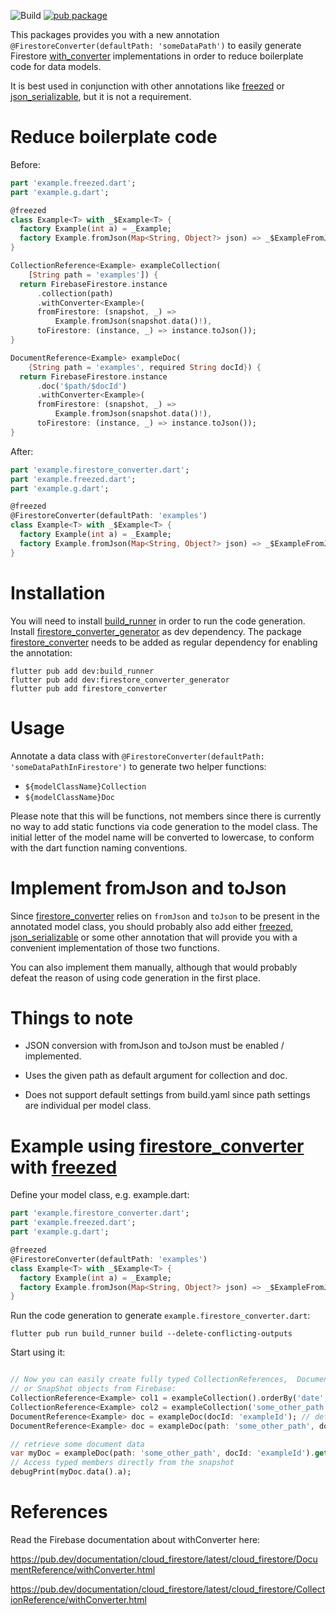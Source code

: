 ![Build](https://github.com/Aurangseb/firestore_converter/workflows/Build/badge.svg)
[![pub package](https://img.shields.io/pub/v/firestore_converter.svg)](https://pub.dartlang.org/packages/firestore_converter)

This packages provides you with a new annotation `@FirestoreConverter(defaultPath: 'someDataPath')` to easily generate Firestore [with_converter] implementations
in order to reduce boilerplate code for data models.

It is best used in conjunction with other annotations like [freezed] or [json_serializable],
but it is not a requirement.

# Reduce boilerplate code

Before:

```dart
part 'example.freezed.dart';
part 'example.g.dart';

@freezed
class Example<T> with _$Example<T> {
  factory Example(int a) = _Example;
  factory Example.fromJson(Map<String, Object?> json) => _$ExampleFromJson(json);
}

CollectionReference<Example> exampleCollection(
    [String path = 'examples']) {
  return FirebaseFirestore.instance
      .collection(path)
      .withConverter<Example>(
      fromFirestore: (snapshot, _) =>
          Example.fromJson(snapshot.data()!),
      toFirestore: (instance, _) => instance.toJson());
}

DocumentReference<Example> exampleDoc(
    {String path = 'examples', required String docId}) {
  return FirebaseFirestore.instance
      .doc('$path/$docId')
      .withConverter<Example>(
      fromFirestore: (snapshot, _) =>
          Example.fromJson(snapshot.data()!),
      toFirestore: (instance, _) => instance.toJson());
}
```

After:
```dart
part 'example.firestore_converter.dart';
part 'example.freezed.dart';
part 'example.g.dart';

@freezed
@FirestoreConverter(defaultPath: 'examples')
class Example<T> with _$Example<T> {
  factory Example(int a) = _Example;
  factory Example.fromJson(Map<String, Object?> json) => _$ExampleFromJson(json);
}
```

# Installation

You will need to install [build_runner] in order to run the code generation. Install
[firestore_converter_generator] as dev dependency. The package [firestore_converter]
needs to be added as regular dependency for enabling the annotation:

```console
flutter pub add dev:build_runner
flutter pub add dev:firestore_converter_generator
flutter pub add firestore_converter
```

# Usage

Annotate a data class with `@FirestoreConverter(defaultPath: 'someDataPathInFirestore')` to generate two
helper functions:

* `${modelClassName}Collection`
* `${modelClassName}Doc`

Please note that this will be functions, not members since there is currently no way to add
static functions via code generation to the model class. The initial letter of the model
name will be converted to lowercase, to conform with the dart function naming conventions.

# Implement fromJson and toJson

Since [firestore_converter] relies on `fromJson` and `toJson` to be present in the annotated model class,
you should probably also add either [freezed], [json_serializable] or some other annotation that will
provide you with a convenient implementation of those two functions.

You can also implement them manually, although that would probably defeat the reason of using code
generation in the first place.

# Things to note

* JSON conversion with fromJson and toJson must be enabled / implemented.

* Uses the given path as default argument for collection and doc.

* Does not support default settings from build.yaml since path settings are individual per model class.

# Example using [firestore_converter] with [freezed]

Define your model class, e.g. example.dart:

```dart
part 'example.firestore_converter.dart';
part 'example.freezed.dart';
part 'example.g.dart';

@freezed
@FirestoreConverter(defaultPath: 'examples')
class Example<T> with _$Example<T> {
  factory Example(int a) = _Example;
  factory Example.fromJson(Map<String, Object?> json) => _$ExampleFromJson(json);
}
```

Run the code generation to generate `example.firestore_converter.dart`:
```console
flutter pub run build_runner build --delete-conflicting-outputs 
```


Start using it:
```dart

// Now you can easily create fully typed CollectionReferences,  DocumentReferences,
// or SnapShot objects from Firebase:
CollectionReference<Example> col1 = exampleCollection().orderBy('date', descending: true); // defaults to annotated path 'examples'
CollectionReference<Example> col2 = exampleCollection('some_other_path').orderBy('a', descending: true);
DocumentReference<Example> doc = exampleDoc(docId: 'exampleId'); // defaults to annotated path 'examples'
DocumentReference<Example> doc = exampleDoc(path: 'some_other_path', docId: 'exampleId');

// retrieve some document data
var myDoc = exampleDoc(path: 'some_other_path', docId: 'exampleId').get();
// Access typed members directly from the snapshot
debugPrint(myDoc.data().a);
```

# References

Read the Firebase documentation about withConverter here:

https://pub.dev/documentation/cloud_firestore/latest/cloud_firestore/DocumentReference/withConverter.html

https://pub.dev/documentation/cloud_firestore/latest/cloud_firestore/CollectionReference/withConverter.html


[freezed]: https://pub.dev/packages/freezed
[json_serializable]: https://pub.dev/packages/json_serializable
[with_converter]: https://pub.dev/documentation/cloud_firestore/latest/cloud_firestore/CollectionReference/withConverter.html
[build_runner]: https://pub.dev/packages/build_runner
[firestore_converter]: https://pub.dev/packages/firestore_converter
[firestore_converter_generator]: https://pub.dev/packages/firestore_converter_generator
